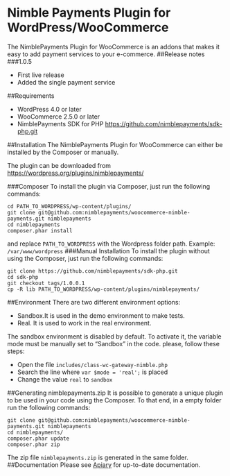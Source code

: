 # Nimble Payments Plugin for WordPress/WooCommerce
The NimblePayments Plugin for WooCommerce is an addons that makes it easy to add payment services to your e-commerce.
##Release notes
###1.0.5
- First live release
- Added the single payment service

##Requirements
- WordPress 4.0 or later
- WooCommerce 2.5.0 or later
- NimblePayments SDK for PHP https://github.com/nimblepayments/sdk-php.git

##Installation
The NimblePayments Plugin for WooCommerce can either be installed by the Composer or manually.

The plugin can be downloaded from https://wordpress.org/plugins/nimblepayments/

###Composer
To install the plugin via Composer, just run the following commands:
```
cd PATH_TO_WORDPRESS/wp-content/plugins/
git clone git@github.com:nimblepayments/woocommerce-nimble-payments.git nimblepayments
cd nimblepayments
composer.phar install
```
and replace ```PATH_TO_WORDPRESS``` with the Wordpress folder path. Example: ```/var/www/wordpress```
###Manual Installation
To install the plugin without using the Composer,  just run the following commands:
```
git clone https://github.com/nimblepayments/sdk-php.git
cd sdk-php
git checkout tags/1.0.0.1
cp -R lib PATH_TO_WORDPRESS/wp-content/plugins/nimblepayments/
```
##Environment
There are two different environment options:
- Sandbox.It is used in the demo environment to make tests.
- Real. It is used to work in the real environment.

The sandbox environment is disabled by default. To activate it, the variable mode must be manually set to “Sandbox” in the code. please, follow these steps:
- Open the file ```includes/class-wc-gateway-nimble.php```
- Search the line where ```var $mode = 'real';``` is placed
- Change the value ```real``` to ```sandbox```

##Generating nimblepayments.zip
It is possible to generate a unique plugin to be used in your code using the Composer. To that end, in a empty folder run the following commands:
```
git clone git@github.com:nimblepayments/woocommerce-nimble-payments.git nimblepayments
cd nimblepayments/
composer.phar update
composer.phar zip
```
The zip file ```nimblepayments.zip``` is generated in the same folder.
##Documentation
Please see [Apiary](http://docs.nimblepublicapi.apiary.io/#) for up-to-date documentation.
